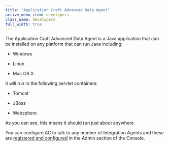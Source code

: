 ```yaml
---
title: "Application Craft Advanced Data Agent"
active_menu_item: developers
class_name: developers
full_width: true
---
```



The Application Craft Advanced Data Agent is a Java application that can be installed on any platform that can run Java including:

 - Windows

 - Linux

 - Mac OS X

It will run in the following servlet containers:

 - Tomcat

 - JBoss

 - Websphere

As you can see, this means it should run just about anywhere.

You can configure AC to talk to any number of Integration Agents and these are [registered and configured](/developers/documentation/product-guide/the-console/console-tabs/more/integration/integration-agents/configuring-integration-agents-within-ac/) in the Admin section of the Console.

